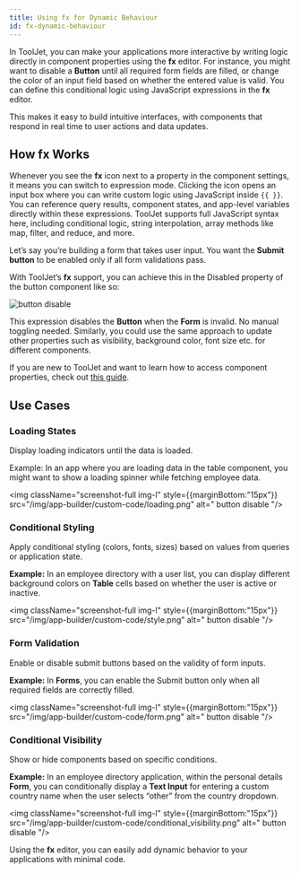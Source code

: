 ```yaml
---
title: Using fx for Dynamic Behaviour
id: fx-dynamic-behaviour
---
```


In ToolJet, you can make your applications more interactive by writing logic directly in component properties using the **fx** editor. For instance, you might want to disable a **Button** until all required form fields are filled, or change the color of an input field based on whether the entered value is valid. You can define this conditional logic using JavaScript expressions in the **fx** editor.

This makes it easy to build intuitive interfaces, with components that respond in real time to user actions and data updates.

## How fx Works
Whenever you see the **fx** icon next to a property in the component settings, it means you can switch to expression mode. Clicking the icon opens an input box where you can write custom logic using JavaScript inside `{{ }}`. You can reference query results, component states, and app-level variables directly within these expressions. ToolJet supports full JavaScript syntax here, including conditional logic, string interpolation, array methods like map, filter, and reduce, and more.

Let’s say you’re building a form that takes user input. You want the **Submit button** to be enabled only if all form validations pass.

With ToolJet’s **fx** support, you can achieve this in the Disabled property of the button component like so:

<img className="screenshot-full img-m" src="/img/app-builder/custom-code/button-disable.png" alt=" button disable "/>

This expression disables the **Button** when the **Form** is invalid. No manual toggling needed. Similarly, you could use the same approach to update other properties such as visibility, background color, font size etc. for different components. 

If you are new to ToolJet and want to learn how to access component properties, check out [this guide](/docs/app-builder/building-ui/component-state#available-component-states).

## Use Cases

### Loading States

Display loading indicators until the data is loaded.

Example: In an app where you are loading data in the table component, you might want to show a loading spinner while fetching employee data.

<img className="screenshot-full img-l" style={{marginBottom:"15px"}} src="/img/app-builder/custom-code/loading.png" alt=" button disable "/>

### Conditional Styling

Apply conditional styling (colors, fonts, sizes) based on values from queries or application state.

**Example:** In an employee directory with a user list, you can display different background colors on **Table** cells based on whether the user is active or inactive.

<img className="screenshot-full img-l" style={{marginBottom:"15px"}} src="/img/app-builder/custom-code/style.png" alt=" button disable "/>

### Form Validation 

Enable or disable submit buttons based on the validity of form inputs.

**Example:** In **Forms**, you can enable the Submit button only when all required fields are correctly filled.

<img className="screenshot-full img-l" style={{marginBottom:"15px"}} src="/img/app-builder/custom-code/form.png" alt=" button disable "/>

### Conditional Visibility

Show or hide components based on specific conditions.

**Example:** In an employee directory application, within the personal details **Form**, you can conditionally display a **Text Input** for entering a custom country name when the user selects “other” from the country dropdown.

<img className="screenshot-full img-l" style={{marginBottom:"15px"}} src="/img/app-builder/custom-code/conditional_visibility.png" alt=" button disable "/>

Using the **fx** editor, you can easily add dynamic behavior to your applications with minimal code. 